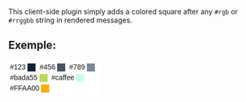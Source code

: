 This client-side plugin simply adds a colored square after any `#rgb` or `#rrggbb` string in rendered messages.

## Exemple:

![exemple](doc/hashs.png)
